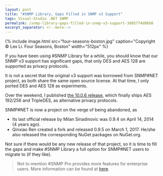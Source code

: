 ```yaml
---
layout: post
title: "#SNMP Library, Gaps Filled in SNMP v3 Support"
tags: Visual-Studio .NET SNMP
permalink: /snmp-library-gaps-filled-in-snmp-v3-support-3d05774d06b0
excerpt_separator: <!--more-->
---
```

{% include image.html
src="four-seasons-boston.jpg" caption="Copyright © Lex Li. Four Seasons, Boston" width="512px" %}

If you have been using #SNMP Library for a while, you should know that our SNMP v3 support has significant gaps, that only DES and AES 128 are supported as privacy protocols.
<!--more-->

It is not a secret that the original v3 support was borrowed from SNMP#NET project, as both share the same open source license. At that time, I only ported DES and AES 128 as experiments.

Over the weekend, I published [the 10.0.6 release](https://www.nuget.org/packages/Lextm.SharpSnmpLib/), which finally ships AES 192/256 and TripleDES, as alternative privacy protocols.

SNMP#NET is now a project on the verge of being abandoned, as

* Its last official release by Milan Sinadinovic was 0.9.4 on April 14, 2014 (4 years ago).
* Qinxiao Ren created a fork and released 0.9.5 on March 1, 2017. He/she also released the corresponding NuGet packages on NuGet.org.

Not sure if there would be any new release of that project, so it is time to fill the gaps and make #SNMP Library a full option for SNMP#NET users to migrate to (if they like).

> Not to mention #SNMP Pro provides more features for enterprise users. More information can be found at [here](https://pro.sharpsnmp.com).
